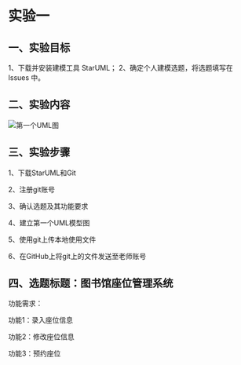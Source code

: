 # 实验一

## 一、实验目标

1、下载并安装建模工具 StarUML；
2、确定个人建模选题，将选题填写在 Issues 中。

## 二、实验内容

![第一个UML图](./model01.jpg)

## 三、实验步骤

1、下载StarUML和Git

2、注册git账号

3、确认选题及其功能要求

4、建立第一个UML模型图

5、使用git上传本地使用文件

6、在GitHub上将git上的文件发送至老师账号

## 四、选题标题：图书馆座位管理系统

功能需求：

功能1：录入座位信息

功能2：修改座位信息

功能3：预约座位
